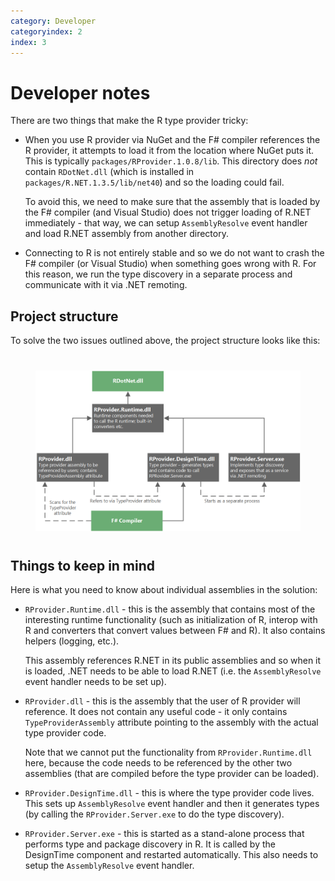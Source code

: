 ```yaml
---
category: Developer
categoryindex: 2
index: 3
---
```


Developer notes
===============

There are two things that make the R type provider tricky:

 * When you use R provider via NuGet and the F# compiler references the 
   R provider, it attempts to load it from the location where NuGet puts
   it. This is typically `packages/RProvider.1.0.8/lib`. This directory
   does *not* contain `RDotNet.dll` (which is installed in `packages/R.NET.1.3.5/lib/net40`)
   and so the loading could fail.

   To avoid this, we need to make sure that the assembly that is loaded by
   the F# compiler (and Visual Studio) does not trigger loading of R.NET
   immediately - that way, we can setup `AssemblyResolve` event handler
   and load R.NET assembly from another directory.
   
 * Connecting to R is not entirely stable and so we do not want to crash the
   F# compiler (or Visual Studio) when something goes wrong with R. For this 
   reason, we run the type discovery in a separate process and communicate
   with it via .NET remoting.

Project structure
-----------------

To solve the two issues outlined above, the project structure looks like this:

<div style="margin:40px">
<img src="misc/diagram.png" />
</div>

Things to keep in mind
----------------------

Here is what you need to know about individual assemblies in the solution:

 * `RProvider.Runtime.dll` - this is the assembly that contains most of the 
   interesting runtime functionality (such as initialization of R, interop
   with R and converters that convert values between F# and R). It also contains
   helpers (logging, etc.). 
   
   This assembly references R.NET in its public assemblies and so when it
   is loaded, .NET needs to be able to load R.NET (i.e. the `AssemblyResolve`
   event handler needs to be set up).

 * `RProvider.dll` - this is the assembly that the user of R provider will 
   reference. It does not contain any useful code - it only contains 
   `TypeProviderAssembly` attribute pointing to the assembly with the actual
   type provider code. 
   
   Note that we cannot put the functionality from `RProvider.Runtime.dll` 
   here, because the code needs to be referenced by the other two assemblies
   (that are compiled before the type provider can be loaded).

 * `RProvider.DesignTime.dll` - this is where the type provider code lives.
   This sets up `AssemblyResolve` event handler and then it generates types
   (by calling the `RProvider.Server.exe` to do the type discovery).

 * `RProvider.Server.exe` - this is started as a stand-alone process that 
   performs type and package discovery in R. It is called by the DesignTime
   component and restarted automatically. This also needs to setup the 
   `AssemblyResolve` event handler.